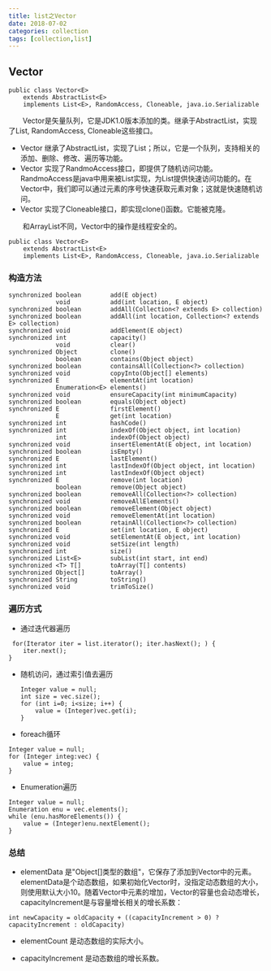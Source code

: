 ```yaml
---
title: list之Vector
date: 2018-07-02
categories: collection
tags: [collection,list]
---
```

## Vector
```
public class Vector<E>
    extends AbstractList<E>
    implements List<E>, RandomAccess, Cloneable, java.io.Serializable
```
　　Vector是矢量队列，它是JDK1.0版本添加的类。继承于AbstractList，实现了List, RandomAccess, Cloneable这些接口。
- Vector 继承了AbstractList，实现了List；所以，它是一个队列，支持相关的添加、删除、修改、遍历等功能。
- Vector 实现了RandmoAccess接口，即提供了随机访问功能。RandmoAccess是java中用来被List实现，为List提供快速访问功能的。在Vector中，我们即可以通过元素的序号快速获取元素对象；这就是快速随机访问。
- Vector 实现了Cloneable接口，即实现clone()函数。它能被克隆。  

　　和ArrayList不同，Vector中的操作是线程安全的。
```
public class Vector<E>
    extends AbstractList<E>
    implements List<E>, RandomAccess, Cloneable, java.io.Serializable
```
### 构造方法
```
synchronized boolean        add(E object)
             void           add(int location, E object)
synchronized boolean        addAll(Collection<? extends E> collection)
synchronized boolean        addAll(int location, Collection<? extends E> collection)
synchronized void           addElement(E object)
synchronized int            capacity()
             void           clear()
synchronized Object         clone()
             boolean        contains(Object object)
synchronized boolean        containsAll(Collection<?> collection)
synchronized void           copyInto(Object[] elements)
synchronized E              elementAt(int location)
             Enumeration<E> elements()
synchronized void           ensureCapacity(int minimumCapacity)
synchronized boolean        equals(Object object)
synchronized E              firstElement()
             E              get(int location)
synchronized int            hashCode()
synchronized int            indexOf(Object object, int location)
             int            indexOf(Object object)
synchronized void           insertElementAt(E object, int location)
synchronized boolean        isEmpty()
synchronized E              lastElement()
synchronized int            lastIndexOf(Object object, int location)
synchronized int            lastIndexOf(Object object)
synchronized E              remove(int location)
             boolean        remove(Object object)
synchronized boolean        removeAll(Collection<?> collection)
synchronized void           removeAllElements()
synchronized boolean        removeElement(Object object)
synchronized void           removeElementAt(int location)
synchronized boolean        retainAll(Collection<?> collection)
synchronized E              set(int location, E object)
synchronized void           setElementAt(E object, int location)
synchronized void           setSize(int length)
synchronized int            size()
synchronized List<E>        subList(int start, int end)
synchronized <T> T[]        toArray(T[] contents)
synchronized Object[]       toArray()
synchronized String         toString()
synchronized void           trimToSize()
```

### 遍历方式

- 通过迭代器遍历
```
 for(Iterator iter = list.iterator(); iter.hasNext(); ) {
    iter.next();
}
```
- 随机访问，通过索引值去遍历

  ```
  Integer value = null;
  int size = vec.size();
  for (int i=0; i<size; i++) {
      value = (Integer)vec.get(i);        
  }
  ```

- foreach循环
```
Integer value = null;
for (Integer integ:vec) {
    value = integ;
}
```

- Enumeration遍历
```
Integer value = null;
Enumeration enu = vec.elements();
while (enu.hasMoreElements()) {
    value = (Integer)enu.nextElement();
}
```

### 总结
- elementData 是"Object[]类型的数组"，它保存了添加到Vector中的元素。elementData是个动态数组，如果初始化Vector时，没指定动态数组的大小，则使用默认大小10。随着Vector中元素的增加，Vector的容量也会动态增长，capacityIncrement是与容量增长相关的增长系数：
```
int newCapacity = oldCapacity + ((capacityIncrement > 0) ?capacityIncrement : oldCapacity)
```
- elementCount 是动态数组的实际大小。

- capacityIncrement 是动态数组的增长系数。
